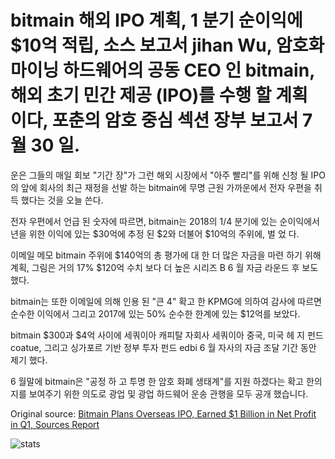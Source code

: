 # bitmain 해외 IPO 계획, 1 분기 순이익에 $10억 적립, 소스 보고서 jihan Wu, 암호화 마이닝 하드웨어의 공동 CEO 인 bitmain, 해외 초기 민간 제공 (IPO)를 수행 할 계획 이다, 포춘의 암호 중심 섹션 장부 보고서 7 월 30 일.

운은 그들의 매일 회보 "기간 장"가 그런 해외 시장에서 "아주 빨리"를 위해 신청 될 IPO의 앞에 회사의 최근 재정을 선발 하는 bitmain에 무명 근원 가까운에서 전자 우편을 취득 했다는 것을 오늘 쓴다.

전자 우편에서 언급 된 숫자에 따르면, bitmain는 2018의 1/4 분기에 있는 순이익에서 년을 위한 이익에 있는 $30억에 추정 된 $2와 더불어 $10억의 주위에, 벌 었 다.

이메일 메모 bitmain 주위에 $140억의 총 평가에 대 한 더 많은 자금을 마련 하기 위해 계획, 그림은 거의 17% $120억 수치 보다 더 높은 시리즈 B 6 월 자금 라운드 후 보도 했다.

bitmain는 또한 이메일에 의해 인용 된 "큰 4" 확고 한 KPMG에 의하여 감사에 따르면 순수한 이익에서 그리고 2017에 있는 50% 순수한 한계에 있는 $12억를 보았다.

bitmain $300과 $4억 사이에 세쿼이아 캐피탈 자회사 세쿼이아 중국, 미국 헤 지 펀드 coatue, 그리고 싱가포르 기반 정부 투자 펀드 edbi 6 월 자사의 자금 조달 기간 동안 제기 했다.

6 월말에 bitmain은 "공정 하 고 투명 한 암호 화폐 생태계"를 지원 하겠다는 확고 한의 지를 보여주기 위한 의도로 광업 및 광업 하드웨어 운송 관행을 모두 공개 했습니다.

Original source: [Bitmain Plans Overseas IPO, Earned $1 Billion in Net Profit in Q1, Sources Report](https://cointelegraph.com/news/bitmain-plans-overseas-ipo-earned-1-billion-in-net-profit-in-q1-sources-report)

![stats](https://c.statcounter.com/11760860/0/a89fa40b/1/ "stats")